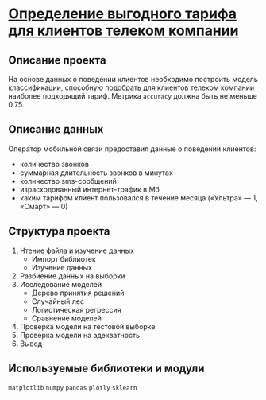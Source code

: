 # [Определение выгодного тарифа для клиентов телеком компании](https://nbviewer.jupyter.org/github/agnesepoikane/Practicum-by-Yandex-Data-Scientist/blob/main/01_introduction_to_ML/01_project.ipynb)

## Описание проекта

На основе данных о поведении клиентов необходимо построить модель классификации, способную подобрать для клиентов телеком компании наиболее подходящий тариф. Метрика `accuracy` должна быть не меньше 0.75.

## Описание данных

Оператор мобильной связи предоставил данные о поведении клиентов: 
- количество звонков
- суммарная длительность звонков в минутах
- количество sms-сообщений
- израсходованный интернет-трафик в Мб
- каким тарифом клиент пользовался в течение месяца («Ультра» — 1, «Смарт» — 0)

## Структура проекта
1. Чтение файла и изучение данных
	- Импорт библиотек
	- Изучение данных
2. Разбиение данных на выборки
3. Исследование моделей
	- Дерево принятия решений
	- Случайный лес
	- Логистическая регрессия
	- Сравнение моделей
4. Проверка модели на тестовой выборке
5. Проверка модели на адекватность
6. Вывод


## Используемые библиотеки и модули
`matplotlib` `numpy` `pandas` `plotly` `sklearn`
